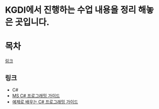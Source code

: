 KGDI에서 진행하는 수업 내용을 정리 해놓은 곳입니다.
========================================
# 목차
[링크](#링크)

## 링크
* C#
 * [MS C# 프로그래밍 가이드](https://docs.microsoft.com/ko-kr/dotnet/csharp/programming-guide/)
 * [예제로 배우는 C# 프로그래밍 가이드](http://www.csharpstudy.com/Default.aspx)
